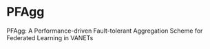 # PFAgg
PFAgg: A Performance-driven Fault-tolerant Aggregation Scheme for Federated Learning in VANETs
